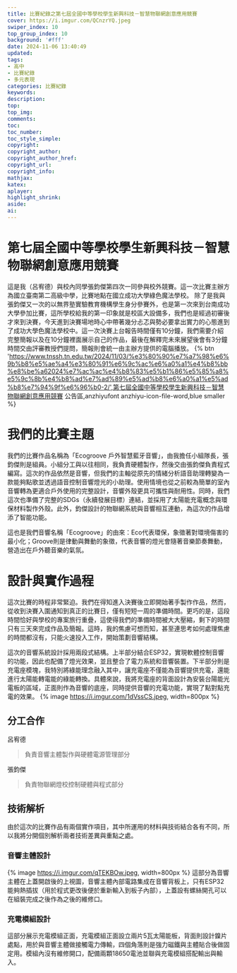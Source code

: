 ```yaml
---
title: 比賽紀錄之第七屆全國中等學校學生新興科技－智慧物聯網創意應用競賽 
cover: https://i.imgur.com/QCnzrYQ.jpeg
swiper_index: 10
top_group_index: 10
background: '#fff'
date: 2024-11-06 13:40:49
updated:
tags:
- 高中
- 比賽紀錄
- 多元表現
categories: 比賽紀錄
keywords:
description:
top:
top_img:
comments:
toc:
toc_number:
toc_style_simple:
copyright:
copyright_author:
copyright_author_href:
copyright_url:
copyright_info:
mathjax:
katex:
aplayer:
highlight_shrink:
aside:
ai:
---
```

# 第七屆全國中等學校學生新興科技－智慧物聯網創意應用競賽
這是我（呂宥德）與校內同學張鈞傑第四次一同參與校外競賽。這一次比賽主辦方為國立臺南第二高級中學，比賽地點在國立成功大學綠色魔法學校。
除了是我與張鈞傑又一次的以無界塾實驗教育機構學生身分參賽外，也是第一次來到台南成功大學參加比賽，這所學校給我的第一印象就是校區大設備多，我們也是經過初審後才來到決賽，今天進到決賽場地時心中帶著幾分忐忑與勢必要拿出實力的心態進到了成功大學色魔法學校中。這一次決賽上台報告時間僅有10分鐘，我們需要介紹完整簡報以及在10分鐘裡面展示自己的作品，最後在解釋完未來展望後會有3分鐘時間交由評審教授們提問，簡報則會統一由主辦方提供的電腦播放。
{% btn 'https://www.tnssh.tn.edu.tw/2024/11/03/%e3%80%90%e7%a7%98%e6%9b%b8%e5%ae%a4%e3%80%91%e6%9c%ac%e6%a0%a1%e4%b8%bb%e8%be%a62024%e7%ac%ac%e4%b8%83%e5%b1%86%e5%85%a8%e5%9c%8b%e4%b8%ad%e7%ad%89%e5%ad%b8%e6%a0%a1%e5%ad%b8%e7%94%9f%e6%96%b0-2/',第七屆全國中等學校學生新興科技－智慧物聯網創意應用競賽 公告區,anzhiyufont anzhiyu-icon-file-word,blue smaller %}

# 我們的比賽主題
我們的比賽作品名稱為「Ecogroove 戶外智慧藍牙音響」，由我擔任小組隊長，張鈞傑則是組員。小組分工與以往相同，我負責硬體製作，然後交由張鈞傑負責程式編寫。這次的作品依然是音響，但我們的主軸從原先的情緒分析語音助理轉變為一款能夠點歌並透過語音控制音響燈光的小助理。使用情境也從之前較為簡單的室內音響轉為更適合戶外使用的完整設計，音響外殼更具可攜性與耐用性。同時，我們這次也準備了完整的SDGs（永續發展目標）連結，並採用了太陽能充電概念與環保材料製作外殼。此外，鈞傑設計的物聯網系統與音響相互連動，為這次的作品增添了智能功能。

這也是我們音響名稱「Ecogroove」的由來：Eco代表環保，象徵著對環境傷害的最小化；Groove則是律動與舞動的象徵，代表音響的燈光會隨著音樂節奏舞動，營造出在戶外聽音樂的氣氛。

# 設計與實作過程
這次比賽的時程非常緊迫。我們在得知進入決賽後立即開始著手製作作品，然而，從收到決賽入圍通知到真正的比賽日，僅有短短一周的準備時間。更巧的是，這段時間恰好與學校的專案旅行重疊，這使得我們的準備時間被大大壓縮，剩下的時間只有三天來完成作品及簡報。這時，我的焦慮可想而知，甚至連思考如何處理焦慮的時間都沒有，只能火速投入工作，開始策劃音響結構。

這次的音響系統設計採用兩段式結構。上半部分結合ESP32，實現軟體控制音響的功能，因此也配備了燈光效果，並且整合了電力系統和音響裝置。下半部分則是充電座模塊，我特別將綠能理念融入其中，讓充電座不僅能為音響提供充電，還能進行太陽能轉電能的綠能轉換。具體來說，我將充電座的背面設計為安裝台陽能光電板的區域，正面則作為音響的底座，同時提供音響的充電功能，實現了點對點充電的效果。
{% image https://i.imgur.com/1dVssCS.jpeg, width=800px %}

## 分工合作
呂宥德
> 負責音響主體製作與硬體電源管理部分

張鈞傑
> 負責物聯網燈校控制硬體與程式部分

## 技術解析
由於這次的比賽作品有兩個實作項目，其中所運用的材料與技術結合各有不同，所以我將分開個別解析兩者技術差異與重點之處。
### 音響主體設計
{% image https://i.imgur.com/qTEKBOw.jpeg, width=800px %}
這部分為音響主體在上蓋開啟後的上視圖，音響主體內部電路集成在音響背板上，只有ESP32能夠熱插拔（用於程式更改後便於重新輸入到板子內部），上蓋設有螺絲開孔可以在組裝完成之後作為之後的維修口。
### 充電模組設計
這部分展示充電模組正面，充電模組正面設立兩片5瓦太陽能板，背面則設計鎳片處點，用於與音響主體做接觸電力傳輸，四個角落則是強力磁鐵與主體貼合後做固定用。模組內沒有維修開口，配備兩顆18650電池並聯與充電模組搭配輸出與輸入。